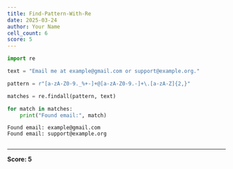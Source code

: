 ```yaml
---
title: Find-Pattern-With-Re
date: 2025-03-24
author: Your Name
cell_count: 6
score: 5
---
```


```python
import re
```


```python
text = "Email me at example@gmail.com or support@example.org."
```


```python
pattern = r"[a-zA-Z0-9._%+-]+@[a-zA-Z0-9.-]+\.[a-zA-Z]{2,}"
```


```python
matches = re.findall(pattern, text)
```


```python
for match in matches:
    print("Found email:", match)
```

    Found email: example@gmail.com
    Found email: support@example.org



```python

```


---
**Score: 5**
